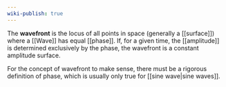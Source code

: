```yaml
---
wiki-publish: true
---
```

The **wavefront** is the locus of all points in space (generally a [[surface]]) where a [[Wave]] has equal [[phase]]. If, for a given time, the [[amplitude]] is determined exclusively by the phase, the wavefront is a constant amplitude surface.

For the concept of wavefront to make sense, there must be a rigorous definition of phase, which is usually only true for [[sine wave|sine waves]].